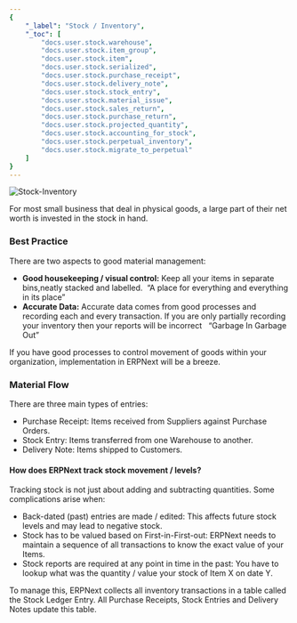 ```yaml
---
{
	"_label": "Stock / Inventory",
	"_toc": [
		"docs.user.stock.warehouse",
		"docs.user.stock.item_group",
		"docs.user.stock.item",
		"docs.user.stock.serialized",
		"docs.user.stock.purchase_receipt",
		"docs.user.stock.delivery_note",
		"docs.user.stock.stock_entry",
		"docs.user.stock.material_issue",
		"docs.user.stock.sales_return",
		"docs.user.stock.purchase_return",
		"docs.user.stock.projected_quantity",
		"docs.user.stock.accounting_for_stock",
		"docs.user.stock.perpetual_inventory",
		"docs.user.stock.migrate_to_perpetual"
	]
}
---
```




![Stock-Inventory](img/stock-inventory.png)





For most small business that deal in physical goods, a large part of their net worth is invested in the stock in hand. 

### Best Practice

There are two aspects to good material management:

- **Good housekeeping / visual control:** Keep all your items in separate bins,neatly stacked and labelled.  “A place for everything and everything in its place” 
- **Accurate Data:** Accurate data comes from good processes and recording each and every transaction. If you are only partially recording your inventory then your reports will be incorrect   “Garbage In Garbage Out”

If you have good processes to control movement of goods within your organization, implementation in ERPNext will be a breeze.

### Material Flow

There are three main types of entries:

- Purchase Receipt: Items received from Suppliers against Purchase Orders. 
- Stock Entry: Items transferred from one Warehouse to another. 
- Delivery Note: Items shipped to Customers.

#### How does ERPNext track stock movement / levels?

Tracking stock is not just about adding and subtracting quantities. Some complications arise when:

- Back-dated (past) entries are made / edited: This affects future stock levels and may lead to negative stock.
- Stock has to be valued based on First-in-First-out: ERPNext needs to maintain a sequence of all transactions to know the exact value of your Items.
- Stock reports are required at any point in time in the past: You have to lookup what was the quantity / value your stock of Item X on date Y. 

To manage this, ERPNext collects all inventory transactions in a table called the Stock Ledger Entry. All Purchase Receipts, Stock Entries and Delivery Notes update this table.